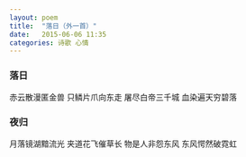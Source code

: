 ```yaml
---
layout: poem
title:  "落日（外一首）"
date:   2015-06-06 11:35
categories: 诗歌 心情
---
```


### 落日

赤云散漫匿金兽
只鳞片爪向东走
屠尽白帝三千城
血染遍天穷碧落

### 夜归

月落镜湖黯流光
夹道花飞催草长
物是人非怨东风
东风愕然破霓虹
